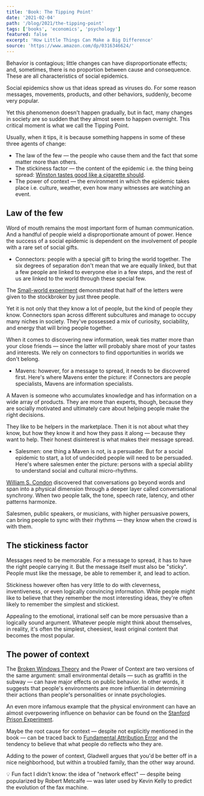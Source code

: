 ```yaml
---
title: 'Book: The Tipping Point'
date: '2021-02-04'
path: '/blog/2021/the-tipping-point'
tags: ['books', 'economics', 'psychology']
featured: false
excerpt: 'How Little Things Can Make a Big Difference'
source: 'https://www.amazon.com/dp/0316346624/'
---
```


Behavior is contagious; little changes can have disproportionate effects; and, sometimes, there is no proportion between cause and consequence. These are all characteristics of social epidemics.

Social epidemics show us that ideas spread as viruses do. For some reason messages, movements, products, and other behaviors, suddenly, become very popular.

Yet this phenomenon doesn't happen gradually, but in fact, many changes in society are so sudden that they almost seem to happen overnight. This critical moment is what we call the Tipping Point.

Usually, when it tips, it is because something happens in some of these three agents of change:

- The law of the few — the people who cause them and the fact that some matter more than others.
- The stickiness factor — the content of the epidemic i.e. the thing being spread: [Winston tastes good like a cigarette should](https://en.wikipedia.org/wiki/Winston_tastes_good_like_a_cigarette_should).
- The power of context — the environment in which the epidemic takes place i.e. culture, weather, even how many witnesses are watching an event.

## Law of the few

Word of mouth remains the most important form of human communication. And a handful of people wield a disproportionate amount of power. Hence the success of a social epidemic is dependent on the involvement of people with a rare set of social gifts.

- Connectors: people with a special gift to bring the world together. The six degrees of separation don't mean that we are equally linked, but that a few people are linked to everyone else in a few steps, and the rest of us are linked to the world through these special few.

The [Small-world experiment](https://en.wikipedia.org/wiki/Small-world_experiment) demonstrated that half of the letters were given to the stockbroker by just three people.

Yet it is not only that they know a lot of people, but the kind of people they know. Connectors span across different subcultures and manage to occupy many niches in society. They've possessed a mix of curiosity, sociability, and energy that will bring people together.

When it comes to discovering new information, weak ties matter more than your close friends — since the latter will probably share most of your tastes and interests. We rely on connectors to find opportunities in worlds we don't belong.

- Mavens: however, for a message to spread, it needs to be discovered first. Here's where Mavens enter the picture: if Connectors are people specialists, Mavens are information specialists.

A Maven is someone who accumulates knowledge and has information on a wide array of products. They are more than experts, though, because they are socially motivated and ultimately care about helping people make the right decisions.

They like to be helpers in the marketplace. Then it is not about what they know, but how they know it and how they pass it along — because they want to help. Their honest disinterest is what makes their message spread.

- Salesmen: one thing a Maven is not, is a persuader. But for a social epidemic to start, a lot of undecided people will need to be persuaded. Here's where salesmen enter the picture: persons with a special ability to understand social and cultural micro-rhythms.

[William S. Condon](https://en.wikipedia.org/wiki/William_S._Condon) discovered that conversations go beyond words and span into a physical dimension through a deeper layer called conversational synchrony. When two people talk, the tone, speech rate, latency, and other patterns harmonize.

Salesmen, public speakers, or musicians, with higher persuasive powers, can bring people to sync with their rhythms — they know when the crowd is with them.

## The stickiness factor

Messages need to be memorable. For a message to spread, it has to have the right people carrying it. But the message itself must also be "sticky". People must like the message, be able to remember it, and lead to action.

Stickiness however often has very little to do with cleverness, inventiveness, or even logically convincing information. While people might like to believe that they remember the most interesting ideas, they're often likely to remember the simplest and stickiest.

Appealing to the emotional, irrational self can be more persuasive than a logically sound argument. Whatever people might think about themselves, in reality, it's often the simplest, cheesiest, least original content that becomes the most popular.

## The power of context

The [Broken Windows Theory](https://en.wikipedia.org/wiki/Broken_windows_theory) and the Power of Context are two versions of the same argument: small environmental details — such as graffiti in the subway — can have major effects on public behavior. In other words, it suggests that people's environments are more influential in determining their actions than people's personalities or innate psychologies.

An even more infamous example that the physical environment can have an almost overpowering influence on behavior can be found on the [Stanford Prison Experiment](https://en.wikipedia.org/wiki/Stanford_prison_experiment).

Maybe the root cause for context — despite not explicitly mentioned in the book — can be traced back to [Fundamental Attribution Error](https://en.wikipedia.org/wiki/Fundamental_attribution_error) and the tendency to believe that what people do reflects who they are.

Adding to the power of context, Gladwell argues that you'd be better off in a nice neighborhood, but within a troubled family, than the other way around.

💡 Fun fact I didn't know: the idea of "network effect" — despite being popularized by Robert Metcalfe — was later used by Kevin Kelly to predict the evolution of the fax machine.
